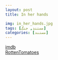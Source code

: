 ```yaml
---
layout: post
title: In her hands

img: in_her_hands.jpg
tags: [مستند, جنگ]
categories: [مستند]
---
```


[imdb](https://www.imdb.com/title/tt21945344/)  
[RottenTomatoes](https://www.rottentomatoes.com/m/in_her_hands)